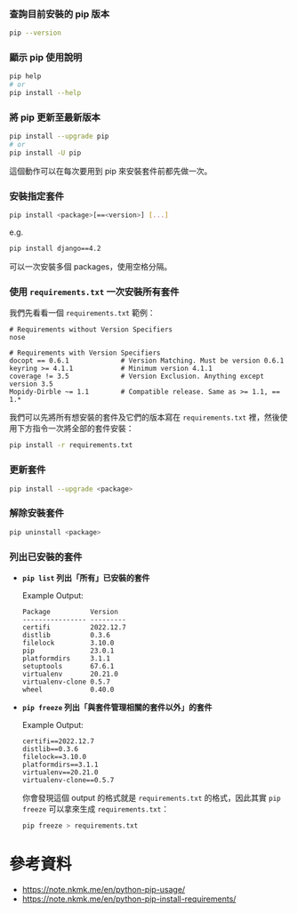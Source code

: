### 查詢目前安裝的 pip 版本

```bash
pip --version
```

### 顯示 pip 使用說明

```bash
pip help
# or
pip install --help
```

### 將 pip 更新至最新版本

```bash
pip install --upgrade pip
# or
pip install -U pip
```

這個動作可以在每次要用到 pip 來安裝套件前都先做一次。

### 安裝指定套件

```bash
pip install <package>[==<version>] [...]
```

e.g.

```bash
pip install django==4.2
```

可以一次安裝多個 packages，使用空格分隔。

### 使用 `requirements.txt` 一次安裝所有套件

我們先看看一個 `requirements.txt` 範例：

```plaintext
# Requirements without Version Specifiers
nose

# Requirements with Version Specifiers
docopt == 0.6.1             # Version Matching. Must be version 0.6.1
keyring >= 4.1.1            # Minimum version 4.1.1
coverage != 3.5             # Version Exclusion. Anything except version 3.5
Mopidy-Dirble ~= 1.1        # Compatible release. Same as >= 1.1, == 1.*
```

我們可以先將所有想安裝的套件及它們的版本寫在 `requirements.txt` 裡，然後使用下方指令一次將全部的套件安裝：

```bash
pip install -r requirements.txt
```

### 更新套件

```bash
pip install --upgrade <package>
```

### 解除安裝套件

```bash
pip uninstall <package>
```

### 列出已安裝的套件

- **`pip list` 列出「所有」已安裝的套件**

    Example Output:

    ```plaintext
    Package          Version
    ---------------- ---------
    certifi          2022.12.7
    distlib          0.3.6
    filelock         3.10.0
    pip              23.0.1
    platformdirs     3.1.1
    setuptools       67.6.1
    virtualenv       20.21.0
    virtualenv-clone 0.5.7
    wheel            0.40.0
    ```

- **`pip freeze` 列出「與套件管理相關的套件以外」的套件**

    Example Output:

    ```plaintext
    certifi==2022.12.7
    distlib==0.3.6
    filelock==3.10.0
    platformdirs==3.1.1
    virtualenv==20.21.0
    virtualenv-clone==0.5.7
    ```

    你會發現這個 output 的格式就是 `requirements.txt` 的格式，因此其實 `pip freeze` 可以拿來生成 `requirements.txt`：

    ```bash
    pip freeze > requirements.txt
    ```

# 參考資料

- <https://note.nkmk.me/en/python-pip-usage/>
- <https://note.nkmk.me/en/python-pip-install-requirements/>